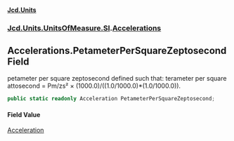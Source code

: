 #### [Jcd.Units](index.md 'index')
### [Jcd.Units.UnitsOfMeasure.SI](Jcd.Units.UnitsOfMeasure.SI.md 'Jcd.Units.UnitsOfMeasure.SI').[Accelerations](Accelerations.md 'Jcd.Units.UnitsOfMeasure.SI.Accelerations')

## Accelerations.PetameterPerSquareZeptosecond Field

petameter per square zeptosecond defined such that: terameter per square attosecond = Pm/zs² ×
(1000.0)/((1.0/1000.0)*(1.0/1000.0)).

```csharp
public static readonly Acceleration PetameterPerSquareZeptosecond;
```

#### Field Value
[Acceleration](Acceleration.md 'Jcd.Units.UnitTypes.Acceleration')